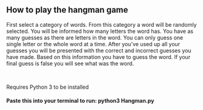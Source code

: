<h2>How to play the hangman game</h2>
<p>First select a category of words. From this category a word will be randomly selected. You will be informed how many letters the word has. You have as many guesses as there are letters in the word. You can only guess one single letter or the whole word at a time. After you’ve used up all your guesses you will be presented with the correct and incorrect guesses you have made. Based on this information you have to guess the word. If your final guess is false you will see what was the word.</p><br>
<p>Requires Python 3 to be installed</p>

<h4>Paste this into your terminal to run: python3 Hangman.py</h4>
